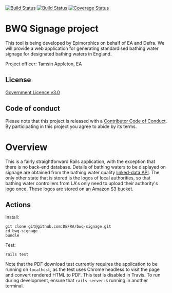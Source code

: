 [![Build Status](https://travis-ci.org/DEFRA/bwq-signage.svg?branch=master)](https://travis-ci.org/DEFRA/bwq-signage)
[![Build Status](https://travis-ci.org/DEFRA/bwq-signage.svg?branch=develop)](https://travis-ci.org/DEFRA/bwq-signage)
[![Coverage Status](https://coveralls.io/repos/github/DEFRA/bwq-signage/badge.svg?branch=develop&service=github)](https://coveralls.io/github/DEFRA/bwq-signage?branch=develop)

# BWQ Signage project

This tool is being developed by Epimorphics on behalf of EA and Defra. We will
provide a web application for generating standardised bathing water signage for
designated bathing waters in England.

Project officer: Tamsin Appleton, EA

## License

[Government Licence v3.0](http://www.nationalarchives.gov.uk/doc/open-government-licence/version/3)

## Code of conduct

Please note that this project is released with a [Contributor Code of Conduct](code-of-conduct.md).
By participating in this project you agree to abide by its terms.

# Overview

This is a fairly straightforward Rails application, with the exception that there is no back-end database.
Details of bathing waters to be displayed on signage are obtained from the bathing water quality
[linked-data API](http://environment.data.gov.uk/bwq/doc/api-reference-v0.6.html). The only other
state that is stored is the logos of local authorities, so that bathing water controllers
from LA's only need to upload their authority's logo once. These logos are stored
on an Amazon S3 bucket.

## Actions

Install:

    git clone git@github.com:DEFRA/bwq-signage.git
    cd bwq-signage
    bundle

Test:

    rails test

Note that the PDF download test currently requires the application to be running on
`localhost`, as the test uses Chrome headless to visit the page and convert rendered HTML
to PDF. This test is disabled in Travis. To run during development, ensure that
`rails server` is running in another terminal.

